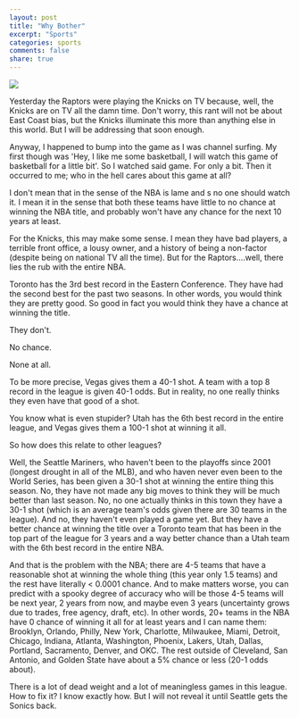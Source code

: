 ```yaml
---
layout: post
title: "Why Bother"
excerpt: "Sports"
categories: sports
comments: false
share: true
---
```


![](http://wpmedia.news.nationalpost.com/2017/02/ibaka.jpg?quality=75&strip=all&w=620)




Yesterday the Raptors were playing the Knicks on TV because, well, the Knicks are on TV all the damn time. Don't worry, this rant will not be about East Coast bias, but the Knicks illuminate this more than anything else in this world. But I will be addressing that soon enough.

Anyway, I happened to bump into the game as I was channel surfing. My first though was 'Hey, I like me some basketball, I will watch this game of basketball for a little bit'. So I watched said game. For only a bit. Then it occurred to me; who in the hell cares about this game at all? 


I don't mean that in the sense of the NBA is lame and s no one should watch it. I mean it in the sense that both these teams have little to no chance at winning the NBA title, and probably won't have any chance for the next 10 years at least.


For the Knicks, this may make some sense. I mean they have bad players, a terrible front office, a lousy owner, and a history of being a non-factor (despite being on national TV all the time). But for the Raptors....well, there lies the rub with the entire NBA.


Toronto has the 3rd best record in the Eastern Conference. They have had the second best for the past two seasons. In other words, you would think they are pretty good. So good in fact you would think they have a chance at winning the title.


They don't.

No chance.

None at all.



To be more precise, Vegas gives them a 40-1 shot. A team with a top 8 record in the league is given 40-1 odds. But in reality, no one really thinks they even have that good of a shot.

You know what is even stupider? Utah has the 6th best record in the entire league, and Vegas gives them a 100-1 shot at winning it all.


So how does this relate to other leagues? 

Well, the Seattle Mariners, who haven't been to the playoffs since 2001 (longest drought in all of the MLB), and who haven never even been to the World Series,  has been given a 30-1 shot at winning the entire thing this season. No, they have not made any big moves to think they will be much better than last season. No, no one actually thinks in this town they have a 30-1 shot (which is an average team's odds given there are 30 teams in the league). And no, they haven't even played a game yet. But they have a better chance at winning the title over a Toronto team that has been in the top part of the league for 3 years and a way better chance than a Utah team with the 6th best record in the entire NBA. 


And that is the problem with the NBA; there are 4-5 teams that have a reasonable shot at winning the whole thing (this year only 1.5 teams) and the rest have literally < 0.0001 chance. And to make matters worse, you can predict with a spooky degree of accuracy who will be those 4-5 teams will be next year, 2 years from now, and maybe even 3 years (uncertainty grows due to trades, free agency, draft, etc). In other words, 20+ teams in the NBA have 0 chance of winning it all for at least years and I can name them: Brooklyn, Orlando, Philly, New York, Charlotte, Milwaukee, Miami, Detroit, Chicago, Indiana, Atlanta, Washington, Phoenix, Lakers, Utah, Dallas, Portland, Sacramento, Denver, and OKC. The rest outside of Cleveland, San Antonio, and Golden State have about a 5% chance or less (20-1 odds about). 

There is a lot of dead weight and a lot of meaningless games in this league. How to fix it? I know exactly how. But I will not reveal it until Seattle gets the Sonics back.





